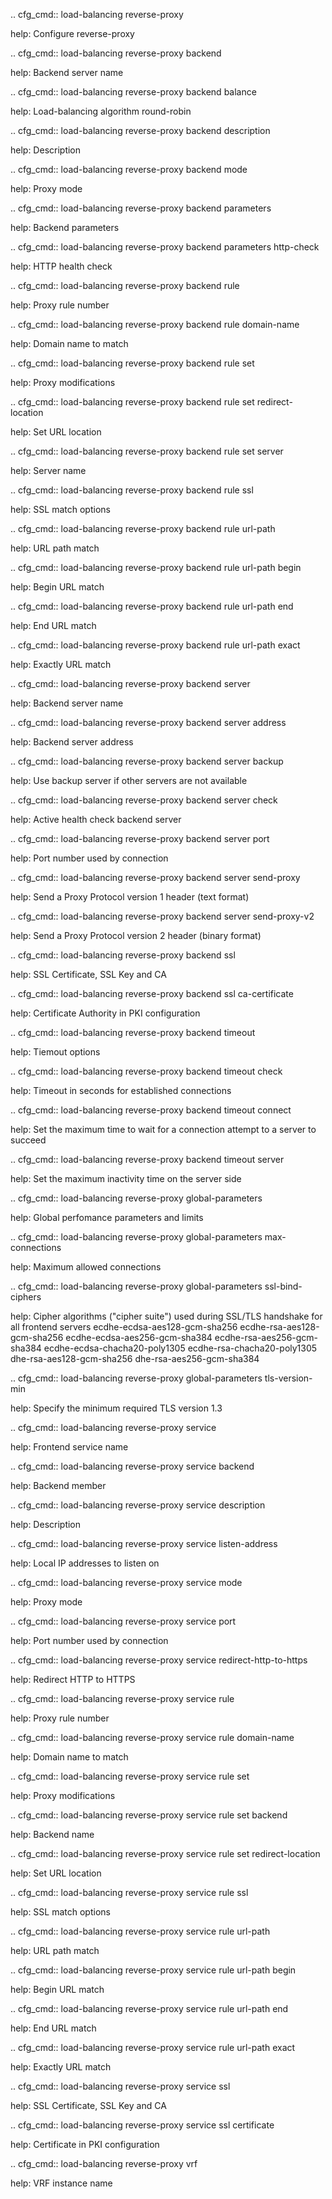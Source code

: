 .. cfg_cmd:: load-balancing reverse-proxy

help: Configure reverse-proxy

.. cfg_cmd:: load-balancing reverse-proxy backend <tag>

help: Backend server name

.. cfg_cmd:: load-balancing reverse-proxy backend <tag> balance

help: Load-balancing algorithm
round-robin


.. cfg_cmd:: load-balancing reverse-proxy backend <tag> description

help: Description

.. cfg_cmd:: load-balancing reverse-proxy backend <tag> mode

help: Proxy mode

.. cfg_cmd:: load-balancing reverse-proxy backend <tag> parameters

help: Backend parameters

.. cfg_cmd:: load-balancing reverse-proxy backend <tag> parameters http-check

help: HTTP health check

.. cfg_cmd:: load-balancing reverse-proxy backend <tag> rule <tag>

help: Proxy rule number

.. cfg_cmd:: load-balancing reverse-proxy backend <tag> rule <tag> domain-name

help: Domain name to match

.. cfg_cmd:: load-balancing reverse-proxy backend <tag> rule <tag> set

help: Proxy modifications

.. cfg_cmd:: load-balancing reverse-proxy backend <tag> rule <tag> set redirect-location

help: Set URL location

.. cfg_cmd:: load-balancing reverse-proxy backend <tag> rule <tag> set server

help: Server name

.. cfg_cmd:: load-balancing reverse-proxy backend <tag> rule <tag> ssl

help: SSL match options

.. cfg_cmd:: load-balancing reverse-proxy backend <tag> rule <tag> url-path

help: URL path match

.. cfg_cmd:: load-balancing reverse-proxy backend <tag> rule <tag> url-path begin

help: Begin URL match

.. cfg_cmd:: load-balancing reverse-proxy backend <tag> rule <tag> url-path end

help: End URL match

.. cfg_cmd:: load-balancing reverse-proxy backend <tag> rule <tag> url-path exact

help: Exactly URL match

.. cfg_cmd:: load-balancing reverse-proxy backend <tag> server <tag>

help: Backend server name

.. cfg_cmd:: load-balancing reverse-proxy backend <tag> server <tag> address

help: Backend server address

.. cfg_cmd:: load-balancing reverse-proxy backend <tag> server <tag> backup

help: Use backup server if other servers are not available

.. cfg_cmd:: load-balancing reverse-proxy backend <tag> server <tag> check

help: Active health check backend server

.. cfg_cmd:: load-balancing reverse-proxy backend <tag> server <tag> port

help: Port number used by connection

.. cfg_cmd:: load-balancing reverse-proxy backend <tag> server <tag> send-proxy

help: Send a Proxy Protocol version 1 header (text format)

.. cfg_cmd:: load-balancing reverse-proxy backend <tag> server <tag> send-proxy-v2

help: Send a Proxy Protocol version 2 header (binary format)

.. cfg_cmd:: load-balancing reverse-proxy backend <tag> ssl

help: SSL Certificate, SSL Key and CA

.. cfg_cmd:: load-balancing reverse-proxy backend <tag> ssl ca-certificate

help: Certificate Authority in PKI configuration

.. cfg_cmd:: load-balancing reverse-proxy backend <tag> timeout

help: Tiemout options

.. cfg_cmd:: load-balancing reverse-proxy backend <tag> timeout check

help: Timeout in seconds for established connections

.. cfg_cmd:: load-balancing reverse-proxy backend <tag> timeout connect

help: Set the maximum time to wait for a connection attempt to a server to succeed

.. cfg_cmd:: load-balancing reverse-proxy backend <tag> timeout server

help: Set the maximum inactivity time on the server side

.. cfg_cmd:: load-balancing reverse-proxy global-parameters

help: Global perfomance parameters and limits

.. cfg_cmd:: load-balancing reverse-proxy global-parameters max-connections

help: Maximum allowed connections

.. cfg_cmd:: load-balancing reverse-proxy global-parameters ssl-bind-ciphers

help: Cipher algorithms ("cipher suite") used during SSL/TLS handshake for all frontend servers
ecdhe-ecdsa-aes128-gcm-sha256 ecdhe-rsa-aes128-gcm-sha256 ecdhe-ecdsa-aes256-gcm-sha384 ecdhe-rsa-aes256-gcm-sha384 ecdhe-ecdsa-chacha20-poly1305 ecdhe-rsa-chacha20-poly1305 dhe-rsa-aes128-gcm-sha256 dhe-rsa-aes256-gcm-sha384


.. cfg_cmd:: load-balancing reverse-proxy global-parameters tls-version-min

help: Specify the minimum required TLS version
1.3


.. cfg_cmd:: load-balancing reverse-proxy service <tag>

help: Frontend service name

.. cfg_cmd:: load-balancing reverse-proxy service <tag> backend

help: Backend member

.. cfg_cmd:: load-balancing reverse-proxy service <tag> description

help: Description

.. cfg_cmd:: load-balancing reverse-proxy service <tag> listen-address

help: Local IP addresses to listen on

.. cfg_cmd:: load-balancing reverse-proxy service <tag> mode

help: Proxy mode

.. cfg_cmd:: load-balancing reverse-proxy service <tag> port

help: Port number used by connection

.. cfg_cmd:: load-balancing reverse-proxy service <tag> redirect-http-to-https

help: Redirect HTTP to HTTPS

.. cfg_cmd:: load-balancing reverse-proxy service <tag> rule <tag>

help: Proxy rule number

.. cfg_cmd:: load-balancing reverse-proxy service <tag> rule <tag> domain-name

help: Domain name to match

.. cfg_cmd:: load-balancing reverse-proxy service <tag> rule <tag> set

help: Proxy modifications

.. cfg_cmd:: load-balancing reverse-proxy service <tag> rule <tag> set backend

help: Backend name

.. cfg_cmd:: load-balancing reverse-proxy service <tag> rule <tag> set redirect-location

help: Set URL location

.. cfg_cmd:: load-balancing reverse-proxy service <tag> rule <tag> ssl

help: SSL match options

.. cfg_cmd:: load-balancing reverse-proxy service <tag> rule <tag> url-path

help: URL path match

.. cfg_cmd:: load-balancing reverse-proxy service <tag> rule <tag> url-path begin

help: Begin URL match

.. cfg_cmd:: load-balancing reverse-proxy service <tag> rule <tag> url-path end

help: End URL match

.. cfg_cmd:: load-balancing reverse-proxy service <tag> rule <tag> url-path exact

help: Exactly URL match

.. cfg_cmd:: load-balancing reverse-proxy service <tag> ssl

help: SSL Certificate, SSL Key and CA

.. cfg_cmd:: load-balancing reverse-proxy service <tag> ssl certificate

help: Certificate in PKI configuration

.. cfg_cmd:: load-balancing reverse-proxy vrf

help: VRF instance name


